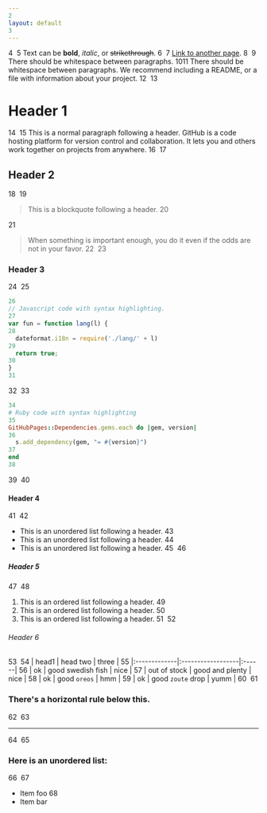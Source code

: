 ```yaml
---
2
layout: default
3
---
```

4
​
5
Text can be **bold**, _italic_, or ~~strikethrough~~.
6
​
7
[Link to another page](./another-page.html).
8
​
9
There should be whitespace between paragraphs.
10
​
11
There should be whitespace between paragraphs. We recommend including a README, or a file with information about your project.
12
​
13
# Header 1
14
​
15
This is a normal paragraph following a header. GitHub is a code hosting platform for version control and collaboration. It lets you and others work together on projects from anywhere.
16
​
17
## Header 2
18
​
19
> This is a blockquote following a header.
20
>
21
> When something is important enough, you do it even if the odds are not in your favor.
22
​
23
### Header 3
24
​
25
```js
26
// Javascript code with syntax highlighting.
27
var fun = function lang(l) {
28
  dateformat.i18n = require('./lang/' + l)
29
  return true;
30
}
31
```
32
​
33
```ruby
34
# Ruby code with syntax highlighting
35
GitHubPages::Dependencies.gems.each do |gem, version|
36
  s.add_dependency(gem, "= #{version}")
37
end
38
```
39
​
40
#### Header 4
41
​
42
*   This is an unordered list following a header.
43
*   This is an unordered list following a header.
44
*   This is an unordered list following a header.
45
​
46
##### Header 5
47
​
48
1.  This is an ordered list following a header.
49
2.  This is an ordered list following a header.
50
3.  This is an ordered list following a header.
51
​
52
###### Header 6
53
​
54
| head1        | head two          | three |
55
|:-------------|:------------------|:------|
56
| ok           | good swedish fish | nice  |
57
| out of stock | good and plenty   | nice  |
58
| ok           | good `oreos`      | hmm   |
59
| ok           | good `zoute` drop | yumm  |
60
​
61
### There's a horizontal rule below this.
62
​
63
* * *
64
​
65
### Here is an unordered list:
66
​
67
*   Item foo
68
*   Item bar
